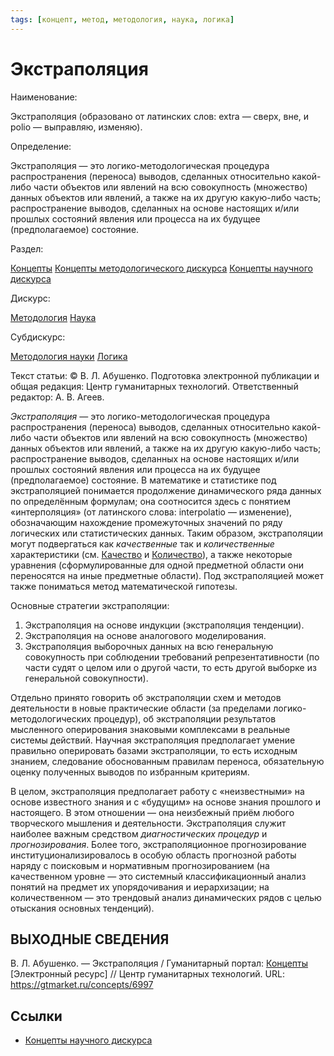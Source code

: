 ```yaml
---
tags: [концепт, метод, методология, наука, логика]
---
```

# Экстраполяция

Наименование:

Экстраполяция (образовано от латинских слов: extra — сверх, вне, и polio — выправляю, изменяю).

Определение:

Экстраполяция — это логико-методологическая процедура распространения (переноса) выводов, сделанных относительно какой-либо части объектов или явлений на всю совокупность (множество) данных объектов или явлений, а также на их другую какую-либо часть; распространение выводов, сделанных на основе настоящих и/или прошлых состояний явления или процесса на их будущее (предполагаемое) состояние.

Раздел:

[Концепты](https://gtmarket.ru/concepts/)  [Концепты методологического дискурса](https://gtmarket.ru/concepts/methodological-concepts) [Концепты научного дискурса](https://gtmarket.ru/concepts/scientific-concepts)

Дискурс:

[Методология](https://gtmarket.ru/concepts/6870) [Наука](https://gtmarket.ru/concepts/6860)

Субдискурс:

[Методология науки](https://gtmarket.ru/concepts/6872) [Логика](https://gtmarket.ru/concepts/6892)

Текст статьи: © В. Л. Абушенко. Подготовка электронной публикации и общая редакция: Центр гуманитарных технологий. Ответственный редактор: А. В. Агеев.

_Экстраполяция_ — это логико-методологическая процедура распространения (переноса) выводов, сделанных относительно какой-либо части объектов или явлений на всю совокупность (множество) данных объектов или явлений, а также на их другую какую-либо часть; распространение выводов, сделанных на основе настоящих и/или прошлых состояний явления или процесса на их будущее (предполагаемое) состояние. В математике и статистике под экстраполяцией понимается продолжение динамического ряда данных по определённым формулам; она соотносится здесь с понятием «интерполяция» (от латинского слова: interpolatio — изменение), обозначающим нахождение промежуточных значений по ряду логических или статистических данных. Таким образом, экстраполяции могут подвергаться как _качественные_ так и _количественные_ характеристики (см. [Качество](https://gtmarket.ru/concepts/6884) и [Количество](https://gtmarket.ru/concepts/6885)), а также некоторые уравнения (сформулированные для одной предметной области они переносятся на иные предметные области). Под экстраполяцией может также пониматься метод математической гипотезы.

Основные стратегии экстраполяции:

1. Экстраполяция на основе индукции (экстраполяция тенденции).
2. Экстраполяция на основе аналогового моделирования.
3. Экстраполяция выборочных данных на всю генеральную совокупность при соблюдении требований репрезентативности (по части судят о целом или о другой части, то есть другой выборке из генеральной совокупности).

Отдельно принято говорить об экстраполяции схем и методов деятельности в новые практические области (за пределами логико-методологических процедур), об экстраполяции результатов мысленного оперирования знаковыми комплексами в реальные системы действий. Научная экстраполяция предполагает умение правильно оперировать базами экстраполяции, то есть исходным знанием, следование обоснованным правилам переноса, обязательную оценку полученных выводов по избранным критериям.

В целом, экстраполяция предполагает работу с «неизвестными» на основе известного знания и с «будущим» на основе знания прошлого и настоящего. В этом отношении — она неизбежный приём любого творческого мышления и деятельности. Экстраполяция служит наиболее важным средством _диагностических процедур_ и _прогнозирования_. Более того, экстраполяционное прогнозирование институционализировалось в особую область прогнозной работы наряду с поисковым и нормативным прогнозированием (на качественном уровне — это системный классификационный анализ понятий на предмет их упорядочивания и иерархизации; на количественном — это трендовый анализ динамических рядов с целью отыскания основных тенденций).

## ВЫХОДНЫЕ СВЕДЕНИЯ

В. Л. Абушенко. — Экстраполяция / Гуманитарный портал: [Концепты](https://gtmarket.ru/concepts/) [Электронный ресурс] // Центр гуманитарных технологий. URL: <https://gtmarket.ru/concepts/6997>

## Ссылки

* [Концепты научного дискурса](Концепты%20научного%20дискурса.md)
